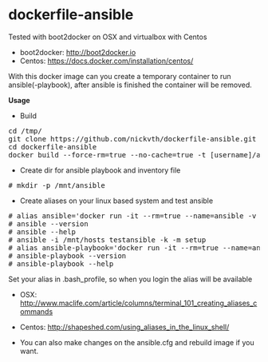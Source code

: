 # dockerfile-ansible

Tested with boot2docker on OSX and virtualbox with Centos
* boot2docker: http://boot2docker.io
* Centos: https://docs.docker.com/installation/centos/

With this docker image can you create a temporary container to run ansible(-playbook), after ansible is finished the container will be removed. 

<b>Usage</b>

* Build
<pre>
cd /tmp/
git clone https://github.com/nickvth/dockerfile-ansible.git 
cd dockerfile-ansible
docker build --force-rm=true --no-cache=true -t [username]/ansible .
</pre>

* Create dir for ansible playbook and inventory file
<pre>
# mkdir -p /mnt/ansible
</pre>
* Create aliases on your linux based system and test ansible
<pre>
# alias ansible='docker run -it --rm=true --name=ansible -v /mnt/ansible:/mnt [username]/ansible /usr/bin/ansible'
# ansible --version
# ansible --help
# ansible -i /mnt/hosts testansible -k -m setup 
# alias ansible-playbook='docker run -it --rm=true --name=ansible -v /mnt/ansible:/mnt [username]/ansible /usr/bin/ansible-playbook'
# ansible-playbook --version
# ansible-playbook --help
</pre>

Set your alias in .bash_profile, so when you login the alias will be available
* OSX: http://www.maclife.com/article/columns/terminal_101_creating_aliases_commands
* Centos: http://shapeshed.com/using_aliases_in_the_linux_shell/

* You can also make changes on the ansible.cfg and rebuild image if you want.
